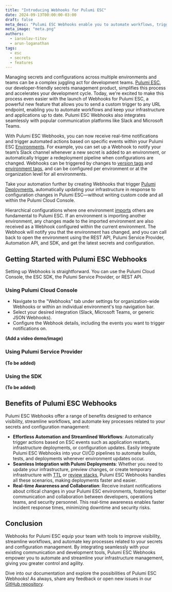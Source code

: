 ```yaml
---
title: "Introducing Webhooks for Pulumi ESC"
date: 2024-09-13T00:00:00-03:00
draft: false
meta_desc: "Pulumi ESC Webhooks enable you to automate workflows, trigger actions, and streamline the management of your infrastructure and applications"
meta_image: "meta.png"
authors:
  - iaroslav-titov
  - arun-loganathan
tags:
  - esc
  - secrets
  - features
---
```


Managing secrets and configurations across multiple environments and teams can be a complex juggling act for development teams. [Pulumi ESC](/docs/esc/), our developer-friendly secrets management product, simplifies this process and accelerates your development cycle. Today, we're excited to make this process even easier with the launch of Webhooks for Pulumi ESC, a powerful new feature that allows you to send a custom trigger to any URL endpoint, enabling you to automate workflows and keep your infrastructure and applications up to date. Pulumi ESC Webhooks also integrates seamlessly with popular communication platforms like Slack and Microsoft Teams.

<!--more-->

With Pulumi ESC Webhooks, you can now receive real-time notifications and trigger automated actions based on specific events within your Pulumi ESC [Environments](/docs/esc/environments/).  For example, you can set up a Webhook to notify your team’s Slack channel whenever a new secret is added to an environment, or automatically trigger a redeployment pipeline when configurations are changed. Webhooks can be triggered by changes to [version tags](/docs/esc/environments/#tagging-versions) and [environment tags](/blog/esc-projects-environment-tags-launch/#introducing-environment-tags), and can be configured per environment or at the organization level for all environments.

Take your automation further by creating Webhooks that trigger [Pulumi Deployments](/docs/pulumi-cloud/deployments/), automatically updating your infrastructure in response to configuration changes in Pulumi ESC—without writing custom code and all within the Pulumi Cloud Console.

Hierarchical configurations where one environment [imports](/docs/esc/environments/#importing-other-environments) others are fundamental to Pulumi ESC. If an environment is importing another environment, any changes made to the imported environment are also received as a Webhook configured within the current environment. The Webhook will notify you that the environment has changed, and you can call back to open the environment using the REST API, Pulumi Service Provider, Automation API, and SDK, and get the latest secrets and configuration.

## Getting Started with Pulumi ESC Webhooks

Setting up Webhooks is straightforward. You can use the Pulumi Cloud Console, the ESC SDK, the Pulumi Service Provider, or REST API.

### Using Pulumi Cloud Console

- Navigate to the "Webhooks" tab under settings for organization-wide Webhooks or within an individual environment's top navigation bar.
- Select your desired integration (Slack, Microsoft Teams, or generic JSON Webhooks).
- Configure the Webhook details, including the events you want to trigger notifications on.

<b>(Add a video demo/image)</b>

### Using Pulumi Service Provider

<b>(To be added)</b>

### Using the SDK

<b>(To be added)</b>

## Benefits of Pulumi ESC Webhooks

Pulumi ESC Webhooks offer a range of benefits designed to enhance visibility, streamline workflows, and automate key processes related to your secrets and configuration management:

- **Effortless Automation and Streamlined Workflows**: Automatically trigger actions based on ESC events such as application restarts, infrastructure deployments, or configuration updates. Easily integrate Pulumi ESC Webhooks into your CI/CD pipelines to automate builds, tests, and deployments whenever environment updates occur.
- **Seamless Integration with Pulumi Deployments**: Whether you need to update your infrastructure, preview changes, or create temporary infrastructure with [TTL](/docs/pulumi-cloud/deployments/ttl/) or [review stacks](/docs/pulumi-cloud/deployments/review-stacks/), Pulumi ESC Webhooks handles all these scenarios, making deployments faster and easier.
- **Real-time Awareness and Collaboration**: Receive instant notifications about critical changes in your Pulumi ESC environments, fostering better communication and collaboration between developers, operations teams, and security personnel. This real-time awareness enables faster incident response times, minimizing downtime and security risks.

## Conclusion

Webhooks for Pulumi ESC equip your team with tools to improve visibility, streamline workflows, and automate key processes related to your secrets and configuration management. By integrating seamlessly with your existing communication and development tools, Pulumi ESC Webhooks empower you to automate and streamline your infrastructure management, giving you greater control and agility.

Dive into our documentation and explore the possibilities of Pulumi ESC Webhooks! As always, share any feedback or open new issues in our [GitHub repository](https://github.com/pulumi/esc/issues/new/choose).
